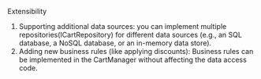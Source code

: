 Extensibility
1. Supporting additional data sources: you can implement multiple repositories(ICartRepository) for different data sources (e.g., an SQL database, a NoSQL database, or an in-memory data store).
2. Adding new business rules (like applying discounts): Business rules can be implemented in the CartManager without affecting the data access code.
